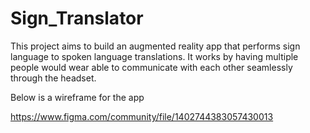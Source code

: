 # Sign_Translator

This project aims to build an augmented reality app that performs sign language to spoken language translations. It works by having multiple people would wear able to communicate with each other seamlessly through the headset.

Below is a wireframe for the app

https://www.figma.com/community/file/1402744383057430013
